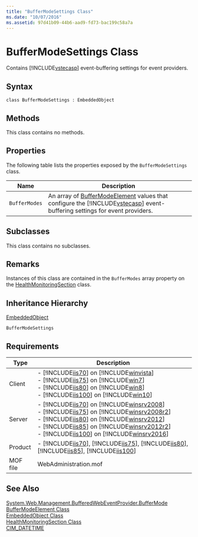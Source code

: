 ```yaml
---
title: "BufferModeSettings Class"
ms.date: "10/07/2016"
ms.assetid: 97d41b09-44b6-aad9-fd73-bac199c58a7a
---
```

# BufferModeSettings Class
Contains [!INCLUDE[vstecasp](../wmi-provider/includes/vstecasp-md.md)] event-buffering settings for event providers.  
  
## Syntax  
  
```vbs  
class BufferModeSettings : EmbeddedObject  
```  
  
## Methods  
 This class contains no methods.  
  
## Properties  
 The following table lists the properties exposed by the `BufferModeSettings` class.  
  
|Name|Description|  
|----------|-----------------|  
|`BufferModes`|An array of [BufferModeElement](../wmi-provider/buffermodeelement-class.md) values that configure the [!INCLUDE[vstecasp](../wmi-provider/includes/vstecasp-md.md)] event-buffering settings for event providers.|  
  
## Subclasses  
 This class contains no subclasses.  
  
## Remarks  
 Instances of this class are contained in the `BufferModes` array property on the [HealthMonitoringSection](../wmi-provider/healthmonitoringsection-class.md) class.  
  
## Inheritance Hierarchy  
 [EmbeddedObject](../wmi-provider/embeddedobject-class.md)  
  
 `BufferModeSettings`  
  
## Requirements  
  
|Type|Description|  
|----------|-----------------|  
|Client|-   [!INCLUDE[iis70](../wmi-provider/includes/iis70-md.md)] on [!INCLUDE[winvista](../wmi-provider/includes/winvista-md.md)]<br />-   [!INCLUDE[iis75](../wmi-provider/includes/iis75-md.md)] on [!INCLUDE[win7](../wmi-provider/includes/win7-md.md)]<br />-   [!INCLUDE[iis80](../wmi-provider/includes/iis80-md.md)] on [!INCLUDE[win8](../wmi-provider/includes/win8-md.md)]<br />-   [!INCLUDE[iis100](../wmi-provider/includes/iis100-md.md)] on [!INCLUDE[win10](../wmi-provider/includes/win10-md.md)]|  
|Server|-   [!INCLUDE[iis70](../wmi-provider/includes/iis70-md.md)] on [!INCLUDE[winsrv2008](../wmi-provider/includes/winsrv2008-md.md)]<br />-   [!INCLUDE[iis75](../wmi-provider/includes/iis75-md.md)] on [!INCLUDE[winsrv2008r2](../wmi-provider/includes/winsrv2008r2-md.md)]<br />-   [!INCLUDE[iis80](../wmi-provider/includes/iis80-md.md)] on [!INCLUDE[winsrv2012](../wmi-provider/includes/winsrv2012-md.md)]<br />-   [!INCLUDE[iis85](../wmi-provider/includes/iis85-md.md)] on [!INCLUDE[winsrv2012r2](../wmi-provider/includes/winsrv2012r2-md.md)]<br />-   [!INCLUDE[iis100](../wmi-provider/includes/iis100-md.md)] on [!INCLUDE[winsrv2016](../wmi-provider/includes/winsrv2016-md.md)]|  
|Product|-   [!INCLUDE[iis70](../wmi-provider/includes/iis70-md.md)], [!INCLUDE[iis75](../wmi-provider/includes/iis75-md.md)], [!INCLUDE[iis80](../wmi-provider/includes/iis80-md.md)], [!INCLUDE[iis85](../wmi-provider/includes/iis85-md.md)], [!INCLUDE[iis100](../wmi-provider/includes/iis100-md.md)]|  
|MOF file|WebAdministration.mof|  
  
## See Also  
 [System.Web.Management.BufferedWebEventProvider.BufferMode](/dotnet/api/system.web.management.bufferedwebeventprovider.buffermode)   
 [BufferModeElement Class](../wmi-provider/buffermodeelement-class.md)   
 [EmbeddedObject Class](../wmi-provider/embeddedobject-class.md)   
 [HealthMonitoringSection Class](../wmi-provider/healthmonitoringsection-class.md)   
 [CIM_DATETIME](https://go.microsoft.com/fwlink/?LinkId=57551)
